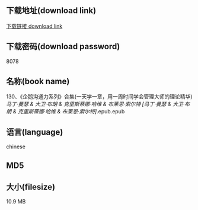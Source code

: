 ## 下载地址(download link)
[下载链接 download link](https://tutu365.netlify.app/?s=130%E3%80%81%E3%80%8A%E4%BC%81%E9%B9%85%E6%B2%9F%E9%80%9A%E5%8A%9B%E7%B3%BB%E5%88%97%E3%80%8B%E5%90%88%E9%9B%86%28%E4%B8%80%E5%A4%A9%E5%AD%A6%E4%B8%80%E7%AB%A0%EF%BC%8C%E7%94%A8%E4%B8%80%E5%91%A8%E6%97%B6%E9%97%B4%E5%AD%A6%E4%BC%9A%E7%AE%A1%E7%90%86%E5%A4%A7%E5%B8%88%E7%9A%84%E7%90%86%E8%AE%BA%E7%B2%BE%E5%8D%8E%29_%E9%A9%AC%E4%B8%81%C2%B7%E6%9B%BC%E7%91%9F+%26+%E5%A4%A7%E5%8D%AB%C2%B7%E5%B8%83%E6%9C%97+%26+%E5%85%8B%E9%87%8C%E6%96%AF%E8%92%82%E5%A8%9C%C2%B7%E5%93%88%E7%BB%B4+%26+%E5%B8%83%E8%8E%B1%E6%81%A9%C2%B7%E7%B4%A2%E5%B0%94%E7%89%B9+%5B%E9%A9%AC%E4%B8%81%C2%B7%E6%9B%BC%E7%91%9F+%26+%E5%A4%A7%E5%8D%AB%C2%B7%E5%B8%83%E6%9C%97+%26+%E5%85%8B%E9%87%8C%E6%96%AF%E8%92%82%E5%A8%9C%C2%B7%E5%93%88%E7%BB%B4+%26+%E5%B8%83%E8%8E%B1%E6%81%A9%C2%B7%E7%B4%A2%E5%B0%94%E7%89%B9%5D_.epub)

## 下载密码(download password)
8078

## 名称(book name)
130、《企鹅沟通力系列》合集(一天学一章，用一周时间学会管理大师的理论精华)_马丁·曼瑟 & 大卫·布朗 & 克里斯蒂娜·哈维 & 布莱恩·索尔特 [马丁·曼瑟 & 大卫·布朗 & 克里斯蒂娜·哈维 & 布莱恩·索尔特]_.epub.epub

## 语言(language)
chinese

## MD5


## 大小(filesize)
10.9 MB
